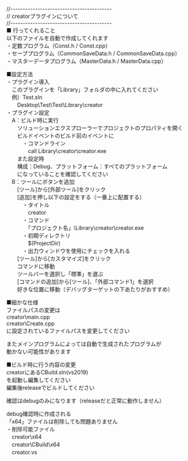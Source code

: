 //-----------------------------------------  
// creatorプラグインについて  
//-----------------------------------------  
■ 行ってくれること  
以下のファイルを自動で作成してくれます  
・定数プログラム（Const.h / Const.cpp）  
・セーブプログラム（CommonSaveData.h / CommonSaveData.cpp）  
・マスターデータプログラム（MasterData.h / MasterData.cpp）  
  
■設定方法  
・プラグイン導入  
　このプラグインを「Library」フォルダの中に入れてください  
　例）Test.sln  
　　Desktop\Test\Test\Library\creator  
・プラグイン設定  
　A：ビルド時に実行  
　　ソリューションエクスプローラーでプロジェクトのプロパティを開く  
　　ビルドイベントのビルド前のイベントに  
　　　・コマンドライン  
　　　　call Library\creator\creator.exe  
　　また設定時  
　　構成：Debug、プラットフォーム：すべてのプラットフォーム  
　　になっていることを確認してください  
　B：ツールにボタンを追加  
　　[ツール]から[外部ツール]をクリック  
　　[追加]を押し以下の設定をする（一番上に配置する）  
　　　・タイトル  
　　　　creator  
　　　・コマンド  
　　　　「プロジェクト名」\Library\creator\creator.exe  
　　　・初期ディレクトリ  
　　　　$(ProjectDir)  
　　　・出力ウィンドウを使用にチェックを入れる  
　　[ツール]から[カスタマイズ]をクリック  
　　コマンドに移動  
　　ツールバーを選択し「標準」を選ぶ  
　　[コマンドの追加]から[ツール]、「外部コマンド1」を選択  
　　好きな位置に移動（デバッグターゲットの下あたりがおすすめ）  
  
■細かな仕様  
ファイルパスの変更は  
creator\main.cpp  
creator\Create.cpp  
に設定されているファイルパスを変更してください  
  
またメインプログラムによっては自動で生成されたプログラムが  
動かない可能性があります  
  
■ビルド時に行う内容の変更  
creatorにあるCBuild.sln(vs2019)  
を起動し編集してください  
編集後releaseでビルドしてください  
  
確認はdebugのみになります（releaseだと正常に動作しません）  
  
debug確認時に作成される  
「x64」ファイルは削除しても問題ありません  
・削除可能ファイル  
　creator\x64  
　creator\CBuild\x64  
　creator\.vs  